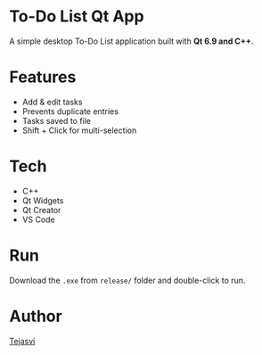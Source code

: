# To-Do List Qt App

A simple desktop To-Do List application built with **Qt 6.9 and C++**.

# Features
- Add & edit tasks
- Prevents duplicate entries
- Tasks saved to file
- Shift + Click for multi-selection

# Tech
- C++
- Qt Widgets
- Qt Creator
- VS Code

# Run
Download the `.exe` from `release/` folder and double-click to run.

# Author
[Tejasvi](https://github.com/Tejasvi1206)

